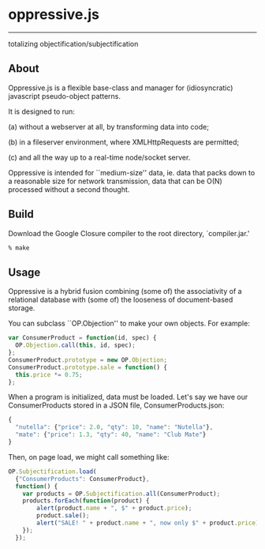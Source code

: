# oppressive.js
---
totalizing objectification/subjectification

## About

Oppressive.js is a flexible base-class and manager
for (idiosyncratic) javascript pseudo-object patterns.

It is designed to run:

(a) without a webserver at all, by transforming data into code;

(b) in a fileserver environment, where XMLHttpRequests are permitted;

(c) and all the way up to a real-time node/socket server.

Oppressive is intended for ``medium-size'' data,
ie. data that packs down to a reasonable size for network transmission,
data that can be O(N) processed without a second thought.

## Build

Download the Google Closure compiler to the root directory, `compiler.jar.'

```sh
% make
```
## Usage

Oppressive is a hybrid fusion combining (some of) the
associativity of a relational database with (some of) the
looseness of document-based storage.

You can subclass ``OP.Objection'' to make your own objects.
For example:

```js
var ConsumerProduct = function(id, spec) {
  OP.Objection.call(this, id, spec);
};
ConsumerProduct.prototype = new OP.Objection;
ConsumerProduct.prototype.sale = function() {
  this.price *= 0.75;
};
```

When a program is initialized, data must be loaded.
Let's say we have our ConsumerProducts stored in a JSON file,
ConsumerProducts.json:

```js
{
  "nutella": {"price": 2.0, "qty": 10, "name": "Nutella"},
  "mate": {"price": 1.3, "qty": 40, "name": "Club Mate"}
}
```

Then, on page load, we might call something like:

```js
OP.Subjectification.load(
  {"ConsumerProducts": ConsumerProduct},
  function() {
    var products = OP.Subjectification.all(ConsumerProduct);
    products.forEach(function(product) {
        alert(product.name + ", $" + product.price);
        product.sale();
        alert("SALE! " + product.name + ", now only $" + product.price);
    });
  });
```

